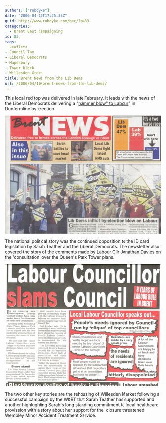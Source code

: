 ```yaml
---
authors: ["robdyke"]
date: "2006-04-10T17:25:35Z"
guid: http://www.robdyke.com/bec/?p=83
categories:
  - Brent East Campaigning
id: 83
tags:
- Leaflets
- Council Tax
- Liberal Democrats
- Mapesbury
- Tower block
- Willesden Green
title: Brent News from the Lib Dems
url: /2006/04/10/brent-news-from-the-lib-dems/
---
```

This local red top was delivered in late February. It leads with the news of the Liberal Democrats delivering a "[hammer blow" to Labour](http://www.brentlibdems.org.uk/news/285.html "Link to Brent Lib dems news page")" in Dunfermline by-election.

[<img alt="brent news lib dems feb 06" id="image81" src="/pubfiles/2006/04/scan0024.jpg" />](/pubfiles/2006/04/scan0024.jpg "brent news lib dems feb 06")

The national political story was the continued opposition to the ID card legislation by Sarah Teather and the Liberal Democrats. The newsletter also covered the story of the comments made by Labour Cllr Jonathan Davies on the 'consultation' over the Queen's Park Tower plans.

[<img alt="brent news lib dems feb 06 - back page" id="image82" src="/pubfiles/2006/04/scan0025.jpg" />](/pubfiles/2006/04/scan0025.jpg "brent news lib dems feb 06 - back page")

The two other key stories are the rehousing of Willesden Market following a successful campaign by the W&#038;BT that Sarah Teather has supported and another highlughting Sarah's long standing commitment to local healthcare provission with a story about her support for the  closure threatened Wembley Minor Accident Treatment Service.